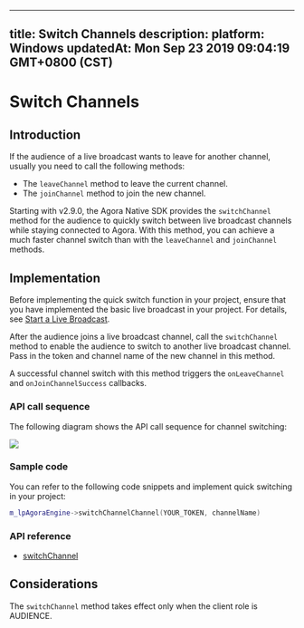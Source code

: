 
---
title: Switch Channels
description: 
platform: Windows
updatedAt: Mon Sep 23 2019 09:04:19 GMT+0800 (CST)
---
# Switch Channels
## Introduction

If the audience of a live broadcast wants to leave for another channel, usually you need to call the following methods:

- The `leaveChannel` method to leave the current channel.
- The `joinChannel` method to join the new channel.

Starting with v2.9.0, the Agora Native SDK provides the `switchChannel` method for the audience to quickly switch between live broadcast channels while staying connected to Agora. With this method, you can achieve a much faster channel switch than with the `leaveChannel` and `joinChannel` methods. 

## Implementation

Before implementing the quick switch function in your project, ensure that you have implemented the basic live broadcast in your project. For details, see [Start a Live Broadcast](../../en/Interactive%20Broadcast/start_live_windows.md).

After the audience joins a live broadcast channel, call the `switchChannel` method to enable the audience to switch to another live broadcast channel. Pass in the token and channel name of the new channel in this method.

A successful channel switch with this method triggers the `onLeaveChannel` and `onJoinChannelSuccess` callbacks.

### API call sequence

The following diagram shows the API call sequence for channel switching:

![](https://web-cdn.agora.io/docs-files/1569229455514)

### Sample code

You can refer to the following code snippets and implement quick switching in your project:

```C++
m_lpAgoraEngine->switchChannelChannel(YOUR_TOKEN, channelName)
```

### API reference

- [switchChannel](https://docs.agora.io/en/Interactive%20Broadcast/API%20Reference/cpp/classagora_1_1rtc_1_1_i_rtc_engine.html#a3eb5ee494ce124b34609c593719c89ab)

## Considerations

The `switchChannel` method takes effect only when the client role is AUDIENCE.
